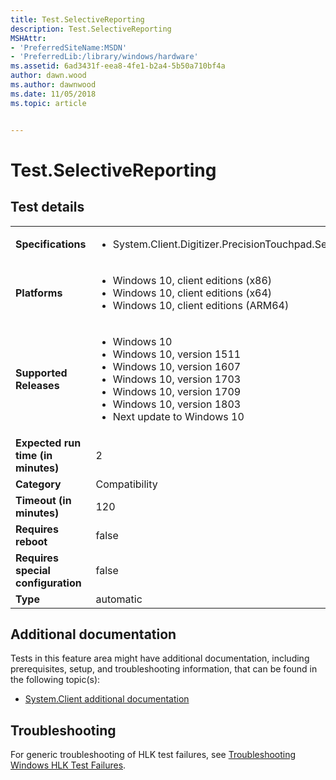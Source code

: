 ```yaml
---
title: Test.SelectiveReporting
description: Test.SelectiveReporting
MSHAttr:
- 'PreferredSiteName:MSDN'
- 'PreferredLib:/library/windows/hardware'
ms.assetid: 6ad3431f-eea8-4fe1-b2a4-5b50a710bf4a
author: dawn.wood
ms.author: dawnwood
ms.date: 11/05/2018
ms.topic: article


---
```


# <span id="p_hlk_test.9329943d-528d-4295-b8bd-c94b07b2dadc"></span>Test.SelectiveReporting


## Test details

|||
|---|---|
| **Specifications**  | <ul><li>System.Client.Digitizer.PrecisionTouchpad.SelectiveReporting</li></ul> |  
| **Platforms**   | <ul><li>Windows 10, client editions (x86)</li><li>Windows 10, client editions (x64)</li><li>Windows 10, client editions (ARM64)</li></ul> |
| **Supported Releases** | <ul><li>Windows 10</li><li>Windows 10, version 1511</li><li>Windows 10, version 1607</li><li>Windows 10, version 1703</li><li>Windows 10, version 1709</li><li>Windows 10, version 1803</li><li>Next update to Windows 10</li></ul> |
|**Expected run time (in minutes)**| 2 |
|**Category**| Compatibility |
|**Timeout (in minutes)**| 120 |
|**Requires reboot**| false |
|**Requires special configuration**| false |
|**Type**| automatic |



## <span id="Additional_documentation"></span><span id="additional_documentation"></span><span id="ADDITIONAL_DOCUMENTATION"></span>Additional documentation


Tests in this feature area might have additional documentation, including prerequisites, setup, and troubleshooting information, that can be found in the following topic(s):

-   [System.Client additional documentation](system-client-additional-documentation.md)

## <span id="Troubleshooting"></span><span id="troubleshooting"></span><span id="TROUBLESHOOTING"></span>Troubleshooting


For generic troubleshooting of HLK test failures, see [Troubleshooting Windows HLK Test Failures](../user/troubleshooting-windows-hlk-test-failures.md).










